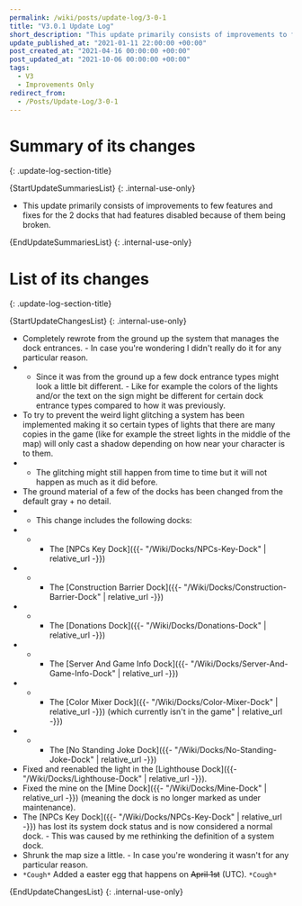 ```yaml
---
permalink: /wiki/posts/update-log/3-0-1
title: "V3.0.1 Update Log"
short_description: "This update primarily consists of improvements to few features and fixes for the 2 docks that had features disabled because of them being broken."
update_published_at: "2021-01-11 22:00:00 +00:00"
post_created_at: "2021-04-16 00:00:00 +00:00"
post_updated_at: "2021-10-06 00:00:00 +00:00"
tags:
  - V3
  - Improvements Only
redirect_from:
  - /Posts/Update-Log/3-0-1
---
```


# Summary of its changes
{: .update-log-section-title}

{StartUpdateSummariesList}
{: .internal-use-only}

* This update primarily consists of improvements to few features and fixes for the 2 docks that had features disabled because of them being broken.

{EndUpdateSummariesList}
{: .internal-use-only}

# List of its changes
{: .update-log-section-title}

{StartUpdateChangesList}
{: .internal-use-only}

* Completely rewrote from the ground up the system that manages the dock entrances. - In case you're wondering I didn't really do it for any particular reason.
* * Since it was from the ground up a few dock entrance types might look a little bit different. - Like for example the colors of the lights and/or the text on the sign might be different for certain dock entrance types compared to how it was previously.
* To try to prevent the weird light glitching a system has been implemented making it so certain types of lights that there are many copies in the game (like for example the street lights in the middle of the map) will only cast a shadow depending on how near your character is to them.
* * The glitching might still happen from time to time but it will not happen as much as it did before.
* The ground material of a few of the docks has been changed from the default gray + no detail.
* * This change includes the following docks:
* * * The [NPCs Key Dock]({{- "/Wiki/Docks/NPCs-Key-Dock" | relative_url -}})
* * * The [Construction Barrier Dock]({{- "/Wiki/Docks/Construction-Barrier-Dock" | relative_url -}})
* * * The [Donations Dock]({{- "/Wiki/Docks/Donations-Dock" | relative_url -}})
* * * The [Server And Game Info Dock]({{- "/Wiki/Docks/Server-And-Game-Info-Dock" | relative_url -}})
* * * The [Color Mixer Dock]({{- "/Wiki/Docks/Color-Mixer-Dock" | relative_url -}}) (which currently isn't in the game" | relative_url -}})
* * * The [No Standing Joke Dock]({{- "/Wiki/Docks/No-Standing-Joke-Dock" | relative_url -}})
* Fixed and reenabled the light in the [Lighthouse Dock]({{- "/Wiki/Docks/Lighthouse-Dock" | relative_url -}}).
* Fixed the mine on the [Mine Dock]({{- "/Wiki/Docks/Mine-Dock" | relative_url -}}) (meaning the dock is no longer marked as under maintenance).
* The [NPCs Key Dock]({{- "/Wiki/Docks/NPCs-Key-Dock" | relative_url -}}) has lost its system dock status and is now considered a normal dock. - This was caused by me rethinking the definition of a system dock.
* Shrunk the map size a little. - In case you're wondering it wasn't for any particular reason.
* `*Cough*` Added a easter egg that happens on <s class="spoiler">April 1st</s> (UTC). `*Cough*`

{EndUpdateChangesList}
{: .internal-use-only}